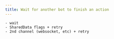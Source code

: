 ```yaml
---
title: Wait for another bot to finish an action
---
```


    - wait
    - SharedData flags + retry
    - 2nd channel (websocket, etc) + retry
